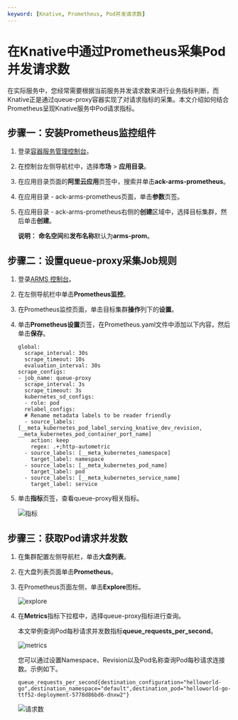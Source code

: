 ```yaml
---
keyword: [Knative, Prometheus, Pod并发请求数]
---
```


# 在Knative中通过Prometheus采集Pod并发请求数

在实际服务中，您经常需要根据当前服务并发请求数来进行业务指标判断，而Knative正是通过queue-proxy容器实现了对请求指标的采集。本文介绍如何结合Prometheus呈现Knative服务中Pod请求指标。

## 步骤一：安装Prometheus监控组件

1.  登录[容器服务管理控制台](https://cs.console.aliyun.com)。

2.  在控制台左侧导航栏中，选择**市场** \> **应用目录**。

3.  在应用目录页面的**阿里云应用**页签中，搜索并单击**ack-arms-prometheus**。

4.  在应用目录 - ack-arms-prometheus页面，单击**参数**页签。

5.  在应用目录 - ack-arms-prometheus右侧的**创建**区域中，选择目标集群，然后单击**创建**。

    **说明：** **命名空间**和**发布名称**默认为**arms-prom**。


## 步骤二：设置queue-proxy采集Job规则

1.  登录[ARMS 控制台](https://arms-intl.console.aliyun.com/)。

2.  在左侧导航栏中单击**Prometheus监控**。

3.  在Prometheus监控页面，单击目标集群**操作**列下的**设置**。

4.  单击**Prometheus设置**页签，在Prometheus.yaml文件中添加以下内容，然后单击**保存**。

    ```
    global:  
      scrape_interval: 30s
      scrape_timeout: 10s
      evaluation_interval: 30s
    scrape_configs:
    - job_name: queue-proxy
      scrape_interval: 3s
      scrape_timeout: 3s
      kubernetes_sd_configs:
      - role: pod
      relabel_configs:
      # Rename metadata labels to be reader friendly
      - source_labels: [__meta_kubernetes_pod_label_serving_knative_dev_revision, __meta_kubernetes_pod_container_port_name]
        action: keep
        regex: .+;http-autometric
      - source_labels: [__meta_kubernetes_namespace]
        target_label: namespace
      - source_labels: [__meta_kubernetes_pod_name]
        target_label: pod
      - source_labels: [__meta_kubernetes_service_name]
        target_label: service
    ```

5.  单击**指标**页签，查看queue-proxy相关指标。

    ![指标](https://static-aliyun-doc.oss-accelerate.aliyuncs.com/assets/img/zh-CN/1006659951/p128175.png)


## 步骤三：获取Pod请求并发数

1.  在集群配置左侧导航栏，单击**大盘列表**。

2.  在大盘列表页面单击**Prometheus**。

3.  在Prometheus页面左侧，单击**Explore**图标。

    ![explore](https://static-aliyun-doc.oss-accelerate.aliyuncs.com/assets/img/zh-CN/9670576161/p128189.png)

4.  在**Metrics**指标下拉框中，选择queue-proxy指标进行查询。

    本文举例查询Pod每秒请求并发数指标**queue\_requests\_per\_second**。

    ![metrics](https://static-aliyun-doc.oss-accelerate.aliyuncs.com/assets/img/zh-CN/1006659951/p128193.png)

    您可以通过设置Namespace、Revision以及Pod名称查询Pod每秒请求连接数。示例如下。

    ```
    queue_requests_per_second{destination_configuration="helloworld-go",destination_namespace="default",destination_pod="helloworld-go-ttf52-deployment-5778d86bd6-dnxw2"}
    ```

    ![请求数](https://static-aliyun-doc.oss-accelerate.aliyuncs.com/assets/img/zh-CN/1006659951/p128195.png)


